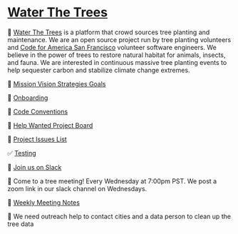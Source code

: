 # [Water The Trees](https://waterthetrees.com)

🌳 [Water The Trees](https://waterthetrees.com) is a platform that crowd sources tree planting and maintenance.
We are an open source project run by tree planting volunteers and [Code for America San Francisco](https://www.codeforsanfrancisco.org/) volunteer software engineers.
We believe in the power of trees to restore natural habitat for animals, insects, and fauna.
We are interested in continuous massive tree planting events to help sequester carbon and stabilize climate change extremes.

🌱 [Mission Vision Strategies Goals](https://github.com/waterthetrees/waterthetrees/wiki/Mission-Vision-Strategies-Goals)

🔰 [Onboarding](https://github.com/waterthetrees/waterthetrees/wiki/Onboarding)

🧩 [Code Conventions](https://github.com/waterthetrees/waterthetrees/wiki/Code-Conventions)

💚 [Help Wanted Project Board](https://github.com/orgs/waterthetrees/projects/2/views/7)

🦚 [Project Issues List](https://github.com/orgs/waterthetrees/projects/2/views/1)

✅ [Testing](https://github.com/waterthetrees/waterthetrees/wiki/Testing)

🐸 [Join us on Slack](https://sfbrigade.slack.com/archives/C010EGACUTU)

🧤 Come to a tree meeting! Every Wednesday at 7:00pm PST. We post a zoom link in our slack channel on Wednesdays.

🌲 [Weekly Meeting Notes](https://github.com/waterthetrees/waterthetrees/wiki/Weekly-Meeting)

🤝 We need outreach help to contact cities and a data person to clean up the tree data

